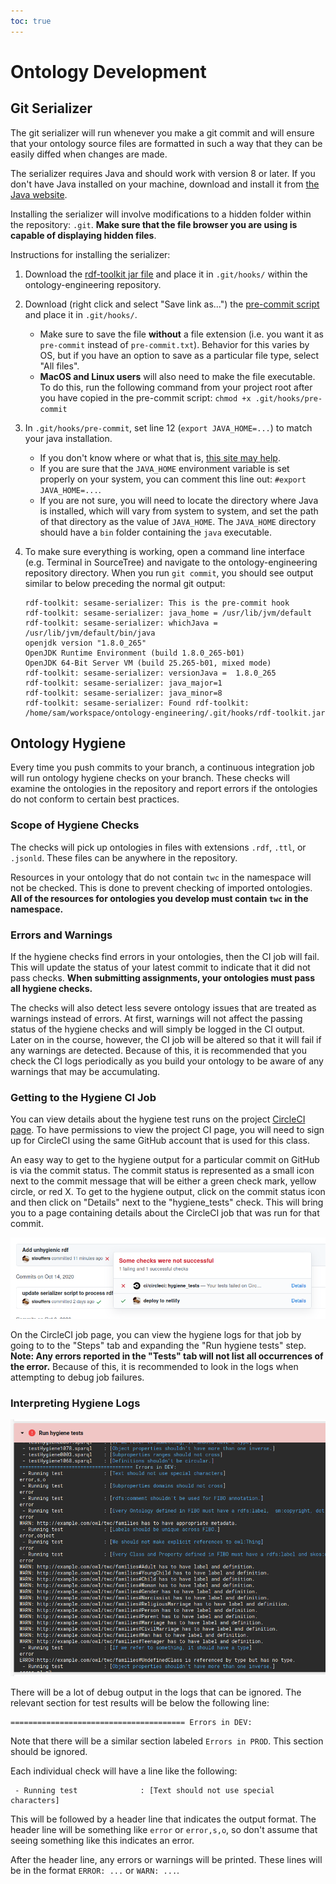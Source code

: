 ```yaml
---
toc: true
---
```


# Ontology Development

## Git Serializer

The git serializer will run whenever you make a git commit and will ensure that your ontology source files are formatted in such a way that they can be easily diffed when changes are made.

The serializer requires Java and should work with version 8 or later.
If you don't have Java installed on your machine, download and install it from
[the Java website](https://java.com/en/download/).

Installing the serializer will involve modifications to a hidden folder within the repository: `.git`.
**Make sure that the file browser you are using is capable of displaying hidden files**.

Instructions for installing the serializer:

1. Download the
    [rdf-toolkit jar file](https://jenkins.edmcouncil.org/job/rdf-toolkit-build/lastSuccessfulBuild/artifact/target/scala-2.12/rdf-toolkit.jar)
    and place it in `.git/hooks/` within the ontology-engineering repository.
1. Download (right click and select "Save link as...") the
    [pre-commit script](https://raw.githubusercontent.com/tetherless-world/ontology-engineering/master/serializer/pre-commit)
    and place it in `.git/hooks/`.
    * Make sure to save the file **without** a file extension (i.e. you want it as `pre-commit` instead of `pre-commit.txt`).
        Behavior for this varies by OS, but if you have an option to save as a particular file type, select "All files".
    * **MacOS and Linux users** will also need to make the file executable.
        To do this, run the following command from your project root after you have copied in the pre-commit script: `chmod +x .git/hooks/pre-commit`
1. In `.git/hooks/pre-commit`, set line 12 (`export JAVA_HOME=...`) to match your java installation.
    * If you don't know where or what that is, [this site may help](https://www.baeldung.com/find-java-home).
    * If you are sure that the `JAVA_HOME` environment variable is set properly on your system, you can comment this line out: `#export JAVA_HOME=...`.
    * If you are not sure, you will need to locate the directory where Java is installed, which will vary from system to system, and set the path of that directory as the value of `JAVA_HOME`.
    The `JAVA_HOME` directory should have a `bin` folder containing the `java` executable.
1. To make sure everything is working, open a command line interface (e.g. Terminal in SourceTree) and navigate to the ontology-engineering repository directory.
    When you run `git commit`, you should see output similar to below preceding the normal git output:

    ``` text
    rdf-toolkit: sesame-serializer: This is the pre-commit hook
    rdf-toolkit: sesame-serializer: java_home = /usr/lib/jvm/default
    rdf-toolkit: sesame-serializer: whichJava = /usr/lib/jvm/default/bin/java
    openjdk version "1.8.0_265"
    OpenJDK Runtime Environment (build 1.8.0_265-b01)
    OpenJDK 64-Bit Server VM (build 25.265-b01, mixed mode)
    rdf-toolkit: sesame-serializer: versionJava =  1.8.0_265
    rdf-toolkit: sesame-serializer: java_major=1
    rdf-toolkit: sesame-serializer: java_minor=8
    rdf-toolkit: sesame-serializer: Found rdf-toolkit: /home/sam/workspace/ontology-engineering/.git/hooks/rdf-toolkit.jar
    ```

## Ontology Hygiene

Every time you push commits to your branch, a continuous integration job will run ontology hygiene checks on your branch.
These checks will examine the ontologies in the repository and report errors if the ontologies do not conform to certain best practices.

### Scope of Hygiene Checks

The checks will pick up ontologies in files with extensions `.rdf`, `.ttl`, or `.jsonld`.
These files can be anywhere in the repository.

Resources in your ontology that do not contain `twc` in the namespace will not be checked.
This is done to prevent checking of imported ontologies.
**All of the resources for ontologies you develop must contain `twc` in the namespace.**

### Errors and Warnings

If the hygiene checks find errors in your ontologies, then the CI job will fail.
This will update the status of your latest commit to indicate that it did not pass checks.
**When submitting assignments, your ontologies must pass all hygiene checks.**

The checks will also detect less severe ontology issues that are treated as warnings instead of errors.
At first, warnings will not affect the passing status of the hygiene checks and will simply be logged in the CI output.
Later on in the course, however, the CI job will be altered so that it will fail if any warnings are detected.
Because of this, it is recommended that you check the CI logs periodically as you build your ontology to be aware of any warnings that may be accumulating.

### Getting to the Hygiene CI Job

You can view details about the hygiene test runs on the project [CircleCI page](https://app.circleci.com/pipelines/github/tetherless-world/ontology-engineering).
To have permissions to view the project CI page, you will need to sign up for CircleCI using the same GitHub account that is used for this class.

An easy way to get to the hygiene output for a particular commit on GitHub is via the commit status.
The commit status is represented as a small icon next to the commit message that will be either a green check mark, yellow circle, or red X.
To get to the hygiene output, click on the commit status icon and then click on "Details" next to the "hygiene_tests" check.
This will bring you to a page containing details about the CircleCI job that was run for that commit.

![Example of accessing the hygiene output via the commit status](hygiene_fail_status.png)

On the CircleCI job page, you can view the hygiene logs for that job by going to to the "Steps" tab and expanding the "Run hygiene tests" step.
**Note: Any errors reported in the "Tests" tab will not list all occurrences of the error.**
Because of this, it is recommended to look in the logs when attempting to debug job failures.

### Interpreting Hygiene Logs

![An example hygiene test log with warnings and failures.](hygiene_log.png)

There will be a lot of debug output in the logs that can be ignored. The relevant section for test results will be below the following line:

``` text
======================================= Errors in DEV:
```

Note that there will be a similar section labeled `Errors in PROD`.  This section should be ignored.

Each individual check will have a line like the following:

``` text
 - Running test              : [Text should not use special characters]
```

This will be followed by a header line that indicates the output format.
The header line will be something like `error` or `error,s,o`, so don't assume that seeing something like this indicates an error.

After the header line, any errors or warnings will be printed.
These lines will be in the format `ERROR: ...` or `WARN: ...`.
